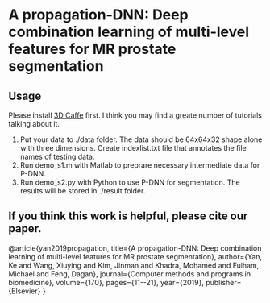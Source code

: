 # A propagation-DNN: Deep combination learning of multi-level features for MR prostate segmentation

## Usage
Please install [3D Caffe](https://au.mathworks.com/matlabcentral/answers/522143-regarding-adding-new-axis-to-the-array) first. I think you may find a greate number of tutorials talking about it.

1. Put your data to ./data folder. The data should be 64x64x32 shape alone with three dimensions. Create indexlist.txt file that annotates the file names of testing data.
2. Run demo_s1.m with Matlab to preprare necessary intermediate data for P-DNN.
3. Run demo_s2.py with Python to use P-DNN for segmentation. The results will be stored in ./result folder.

## If you think this work is helpful, please cite our paper.

@article{yan2019propagation,
  title={A propagation-DNN: Deep combination learning of multi-level features for MR prostate segmentation},
  author={Yan, Ke and Wang, Xiuying and Kim, Jinman and Khadra, Mohamed and Fulham, Michael and Feng, Dagan},
  journal={Computer methods and programs in biomedicine},
  volume={170},
  pages={11--21},
  year={2019},
  publisher={Elsevier}
}
